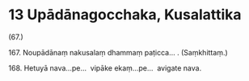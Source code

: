

# 13 Upādānagocchaka, Kusalattika


(67.)

167\. Noupādānaṃ nakusalaṃ dhammaṃ paṭicca… . (Saṃkhittaṃ.)

168\. Hetuyā nava…pe…  vipāke ekaṃ…pe…  avigate nava.




